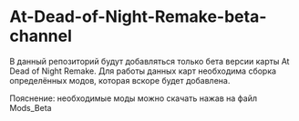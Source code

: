 # At-Dead-of-Night-Remake-beta-channel
В данный репозиторий будут добавляться только бета версии карты At Dead of Night Remake.
Для работы данных карт необходима сборка определённых модов, которая вскоре будет добавлена.

Пояснение: необходимые моды можно скачать нажав на файл Mods_Beta
